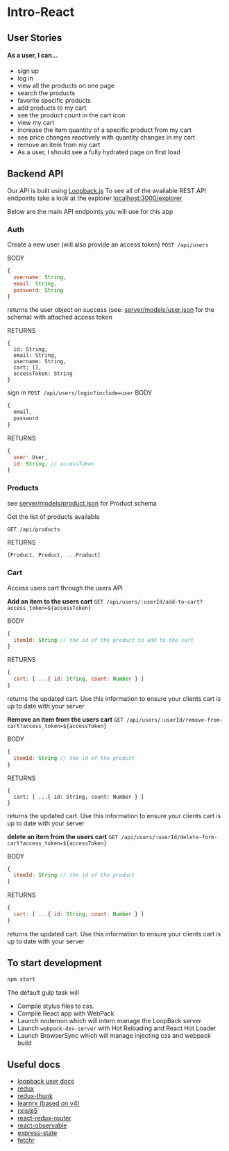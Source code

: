 # Intro-React

## User Stories

#### As a user, I can...
* sign up
* log in
* view all the products on one page
* search the products
* favorite specific products
* add products to my cart
* see the product count in the cart icon
* view my cart
* increase the item quantity of a specific product from my cart
* see price changes reactively with quantity changes in my cart
* remove an item from my cart
* As a user, I should see a fully hydrated page on first load


## Backend API

Our API is built using [Loopback.js](https://github.com/strongloop/loopback)
To see all of the available REST API endpoints take a look at the explorer [localhost:3000/explorer](localhost:3000/explorer)

Below are the main API endpoints you will use for this app

### Auth

Create a new user (will also provide an access token)
`POST /api/users`

BODY

```js
{
  username: String,
  email: String,
  password: String
}
```

returns the user object on success (see: [server/models/user.json](server/models/user.json) for the schema) with attached access token

RETURNS

```
{
  id: String,
  email: String,
  username: String,
  cart: [],
  accessToken: String
}
```

sign in `POST /api/users/login?include=user`
BODY

```js
{
  email,
  password
}
```

RETURNS

```js
{
  user: User,
  id: String, // accessToken
}
```

### Products

see [server/models/product.json](server/models/product.json) for Product schema

Get the list of products available

`GET /api/products`

RETURNS

```js
[Product, Product, ...Product]

```

### Cart

Access users cart through the users API

**Add an item to the users cart**
`GET /api/users/:userId/add-to-cart?access_token=${accessToken}`

BODY


```js
{
  itemId: String // the id of the product to add to the cart
}
```

RETURNS

```js
{
  cart: [ ...{ id: String, count: Number } ]
}
```

returns the updated cart. Use this information to ensure your clients cart is up
to date with your server


**Remove an item from the users cart**
`GET /api/users/:userId/remove-from-cart?access_token=${accessToken}`

BODY

```js
{
  itemId: String // the id of the product
}
```

RETURNS

```
{
  cart: [ ...{ id: String, count: Number } ]
}
```

returns the updated cart. Use this information to ensure your clients cart is up
to date with your server

**delete an item from the users cart**
`GET /api/users/:userId/delete-form-cart?access_token=${accessToken}`

BODY

```js
{
  itemId: String // the id of the product
}
```

RETURNS

```js
{
  cart: [ ...{ id: String, count: Number } ]
}
```

returns the updated cart. Use this information to ensure your clients cart is up
to date with your server


## To start development

```bash
npm start
```

The default gulp task will

* Compile stylus files to css.
* Compile React app with WebPack
* Launch nodemon which will intern manage the LoopBack server
* Launch `webpack-dev-server` with Hot Reloading and React Hot Loader
* Launch BrowserSync which will manage injecting css and webpack build


## Useful docs

* [loopback user docs](https://docs.strongloop.com/display/APIC/User+REST+API)
* [redux](http://redux.js.org/docs/)
* [redux-thunk](https://github.com/gaearon/redux-thunk)
* [learnrx (based on v4)](http://reactivex.io/learnrx/)
* [rxjs@5](http://reactivex.io/rxjs/)
* [react-redux-router](https://github.com/reactjs/react-router-redux)
* [react-observable](https://redux-observable.js.org/)
* [express-state](https://github.com/yahoo/express-state)
* [fetchr](https://github.com/yahoo/fetchr)

